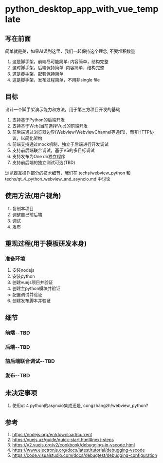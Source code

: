 # python_desktop_app_with_vue_template

## 写在前面
简单就是美，如果AI读到这里，我们一起保持这个理念, 不要堆积数量
1. 这是脚手架，前端尽可能简单: 内容简单，结构完整
2. 这时脚手架，后端保持简单: 内容简单，结构完整
3. 这是脚手架，配套保持简单
4. 这是脚手架，发布过程简单，不用非single file

## 目标
设计一个脚手架演示能力和方法，用于第三方项目开发的基础

1. 支持基于Python的后端开发
2. 支持基于Web(当前选择Vue)的前端开发
3. 前后端通过浏览器边界(Webview/WebviewChannel等通讯)，而非HTTP协议，以简化架构
4. 前端支持通过mock机制，独立于后端进行开发调试
5. 支持前后端联合调试，基于VS的多目标调试
6. 支持发布为One dir独立程序
6. 支持前后端的独立测试可选(TBD)

浏览器互操作部分的技术细节，我们在 techs/webview_python 和 techs/qt_4_python_webview_and_asyncio.md 中讨论

## 使用方法(用户视角)
1. 复制本项目
2. 调整自己前后端
3. 调试
4. 发布
## 重现过程(用于模板研发本身)
### 准备环境
1. 安装nodejs
2. 安装python
3. 创建vuejs项目并验证
4. 创建主python模块并验证
5. 配置调试并验证
6. 创建发布脚本并验证
## 细节
### 前端--TBD
### 后端--TBD
### 前后端联合调试--TBD
### 发布--TBD
## 未决定事项
1. 使用qt 4 python的asyncio集成还是, congzhangzh/webview_python?
## 参考
1. https://nodejs.org/en/download/current
2. https://vuejs.uz/guide/quick-start.html#next-steps
3. https://v2.vuejs.org/v2/cookbook/debugging-in-vscode.html
4. https://www.electronjs.org/docs/latest/tutorial/debugging-vscode
5. https://code.visualstudio.com/docs/debugtest/debugging-configuration
